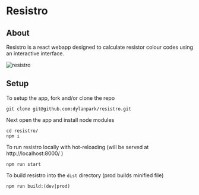 # Resistro

## About

Resistro is a react webapp designed to calculate resistor colour codes using an interactive interface.

![resistro](https://i.imgur.com/7dq735U.gifv "Resistro Demo")


## Setup

To setup the app, fork and/or clone the repo

```
git clone git@github.com:dylanpark/resistro.git
```

Next open the app and install node modules
```
cd resistro/
npm i
```

To run resistro locally with hot-reloading (will be served at http://localhost:8000/ )
```
npm run start
```

To build resistro into the `dist` directory (prod builds minified file)
```
npm run build:(dev|prod)
```
